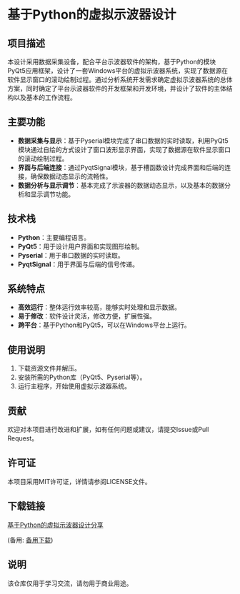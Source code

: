 # 基于Python的虚拟示波器设计

## 项目描述

本设计采用数据采集设备，配合平台示波器软件的架构，基于Python的模块PyQt5应用框架，设计了一套Windows平台的虚拟示波器系统，实现了数据源在软件显示窗口的滚动绘制过程。通过分析系统开发需求确定虚拟示波器系统的总体方案，同时确定了平台示波器软件的开发框架和开发环境，并设计了软件的主体结构以及基本的工作流程。

## 主要功能

- **数据采集与显示**：基于Pyserial模块完成了串口数据的实时读取，利用PyQt5模块通过自绘的方式设计了窗口波形显示界面，实现了数据源在软件显示窗口的滚动绘制过程。
- **界面与后端连接**：通过PyqtSignal模块，基于槽函数设计完成界面和后端的连接，确保数据动态显示的流畅性。
- **数据分析与显示调节**：基本完成了示波器的数据动态显示，以及基本的数据分析和显示调节功能。

## 技术栈

- **Python**：主要编程语言。
- **PyQt5**：用于设计用户界面和实现图形绘制。
- **Pyserial**：用于串口数据的实时读取。
- **PyqtSignal**：用于界面与后端的信号传递。

## 系统特点

- **高效运行**：整体运行效率较高，能够实时处理和显示数据。
- **易于修改**：软件设计灵活，修改方便，扩展性强。
- **跨平台**：基于Python和PyQt5，可以在Windows平台上运行。

## 使用说明

1. 下载资源文件并解压。
2. 安装所需的Python库（PyQt5、Pyserial等）。
3. 运行主程序，开始使用虚拟示波器系统。

## 贡献

欢迎对本项目进行改进和扩展，如有任何问题或建议，请提交Issue或Pull Request。

## 许可证

本项目采用MIT许可证，详情请参阅LICENSE文件。

## 下载链接
[基于Python的虚拟示波器设计分享](https://pan.quark.cn/s/44ec98e00e06) 

(备用: [备用下载](https://pan.baidu.com/s/1lG32aq3CNbNug3m9DtmcSA?pwd=1234))

## 说明

该仓库仅用于学习交流，请勿用于商业用途。
